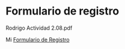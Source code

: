 # Formulario de registro
Rodrigo Actividad 2.08.pdf

Mi [Formulario de Registro]([http://127.0.0.1:5500/Marcadores%20favoritos.html])
